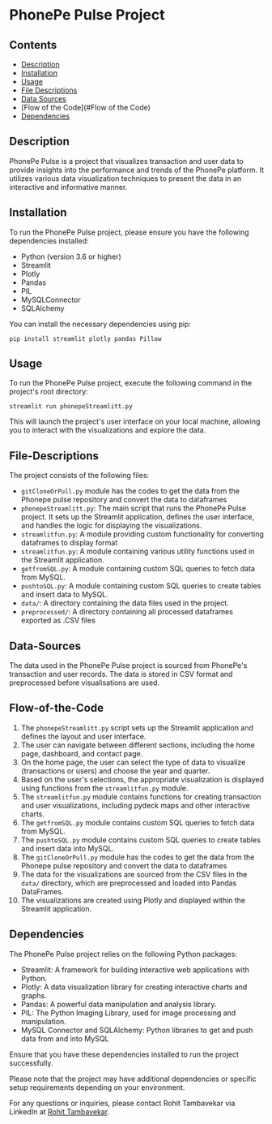 # PhonePe Pulse Project

## Contents
- [Description](#Description)
- [Installation](#Installation)
- [Usage](#Usage)
- [File Descriptions](#File-Descriptions)
- [Data Sources](#Data-Sources)
- [Flow of the Code](#Flow of the Code)
- [Dependencies](#Dependencies)


## Description

PhonePe Pulse is a project that visualizes transaction and user data to provide insights into the performance and trends of the PhonePe platform. It utilizes various data visualization techniques to present the data in an interactive and informative manner.

## Installation

To run the PhonePe Pulse project, please ensure you have the following dependencies installed:

- Python (version 3.6 or higher)
- Streamlit
- Plotly
- Pandas
- PIL
- MySQLConnector
- SQLAlchemy

You can install the necessary dependencies using pip:

```
pip install streamlit plotly pandas Pillow
```

## Usage

To run the PhonePe Pulse project, execute the following command in the project's root directory:

```
streamlit run phonepeStreamlitt.py
```

This will launch the project's user interface on your local machine, allowing you to interact with the visualizations and explore the data.

## File-Descriptions

The project consists of the following files:

- `gitCloneOrPull.py` module has the codes to get the data from the Phonepe pulse repository and convert the data to dataframes
- `phonepeStreamlitt.py`: The main script that runs the PhonePe Pulse project. It sets up the Streamlit application, defines the user interface, and handles the logic for displaying the visualizations.
- `streamlitfun.py`: A module providing custom functionality for converting dataframes to display format
- `streamlitfun.py`: A module containing various utility functions used in the Streamlit application.
- `getfromSQL.py`: A module containing custom SQL queries to fetch data from MySQL.
- `pushtoSQL.py`: A module containing custom SQL queries to create tables and insert data to MySQL.
- `data/`: A directory containing the data files used in the project.
- `preprocessed/`: A directory containing all processed dataframes exported as .CSV files

## Data-Sources

The data used in the PhonePe Pulse project is sourced from PhonePe's transaction and user records. The data is stored in CSV format and preprocessed before visualisations are used.

## Flow-of-the-Code

1. The `phonepeStreamlitt.py` script sets up the Streamlit application and defines the layout and user interface.
2. The user can navigate between different sections, including the home page, dashboard, and contact page.
3. On the home page, the user can select the type of data to visualize (transactions or users) and choose the year and quarter.
4. Based on the user's selections, the appropriate visualization is displayed using functions from the `streamlitfun.py` module.
5. The `streamlitfun.py` module contains functions for creating transaction and user visualizations, including pydeck maps and other interactive charts.
6. The `getfromSQL.py` module contains custom SQL queries to fetch data from MySQL.
7. The `pushtoSQL.py` module contains custom SQL queries to create tables and insert data into MySQL.
8. The `gitCloneOrPull.py` module has the codes to get the data from the Phonepe pulse repository and convert the data to dataframes
9. The data for the visualizations are sourced from the CSV files in the `data/` directory, which are preprocessed and loaded into Pandas DataFrames.
10. The visualizations are created using Plotly and displayed within the Streamlit application.

## Dependencies

The PhonePe Pulse project relies on the following Python packages:

- Streamlit: A framework for building interactive web applications with Python.
- Plotly: A data visualization library for creating interactive charts and graphs.
- Pandas: A powerful data manipulation and analysis library.
- PIL: The Python Imaging Library, used for image processing and manipulation.
- MySQL Connector and SQLAlchemy: Python libraries to get and push data from and into MySQL

Ensure that you have these dependencies installed to run the project successfully.

Please note that the project may have additional dependencies or specific setup requirements depending on your environment.

For any questions or inquiries, please contact Rohit Tambavekar via LinkedIn at [Rohit Tambavekar](https://www.linkedin.com/in/rohit-tambavekar/).
